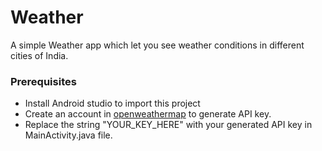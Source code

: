 # Weather
A simple Weather app which let you see weather conditions in different cities of India.

### Prerequisites
- Install Android studio to import this project
- Create an account in [openweathermap](https://openweathermap.org/api) to generate API key.
- Replace the string "YOUR_KEY_HERE" with your generated API key in MainActivity.java file.
